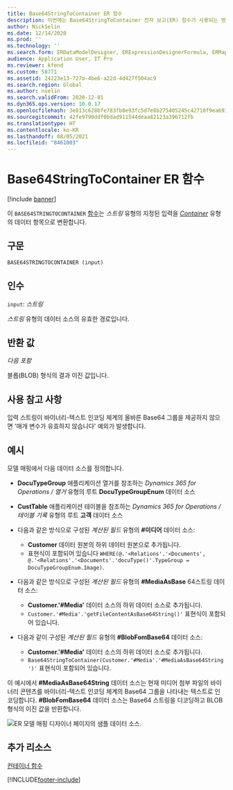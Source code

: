 ```yaml
---
title: Base64StringToContainer ER 함수
description: 이번에는 Base64StringToContainer 전자 보고(ER) 함수가 사용되는 방법에 대한 정보를 제공합니다.
author: NickSelin
ms.date: 12/14/2020
ms.prod: ''
ms.technology: ''
ms.search.form: ERDataModelDesigner, ERExpressionDesignerFormula, ERMappedFormatDesigner, ERModelMappingDesigner
audience: Application User, IT Pro
ms.reviewer: kfend
ms.custom: 58771
ms.assetid: 24223e13-727a-4be6-a22d-4d427f504ac9
ms.search.region: Global
ms.author: nselin
ms.search.validFrom: 2020-12-01
ms.dyn365.ops.version: 10.0.17
ms.openlocfilehash: 3e813c628bfe783fb8e93fc5d7e8b275405245c42710f9ea691d4c06afff0d84
ms.sourcegitcommit: 42fe9790ddf0bdad911544deaa82123a396712fb
ms.translationtype: HT
ms.contentlocale: ko-KR
ms.lasthandoff: 08/05/2021
ms.locfileid: "8461003"
---
```

# <a name="base64stringtocontainer-er-function"></a>Base64StringToContainer ER 함수

[!include [banner](../includes/banner.md)]

이 `BASE64STRINGTOCONTAINER` [함수](er-formula-language.md#Functions)는 *스트링* 유형의 지정된 입력을 *[Container](er-functions-category-container.md)* 유형의 데이터 항목으로 변환합니다.

## <a name="syntax"></a>구문

```vb
BASE64STRINGTOCONTAINER (input)
```

## <a name="arguments"></a>인수

`input`: *스트링*

*스트링* 유형의 데이터 소스의 유효한 경로입니다.

## <a name="return-values"></a>반환 값

*다음 포함*

블롭(BLOB) 형식의 결과 이진 값입니다.

## <a name="usage-notes"></a>사용 참고 사항

입력 스트링이 바이너리-텍스트 인코딩 체계의 올바른 Base64 그룹을 제공하지 않으면 '매개 변수가 유효하지 않습니다' 예외가 발생합니다.

## <a name="example"></a>예시

모델 매핑에서 다음 데이터 소스를 정의합니다.

- **DocuTypeGroup** 애플리케이션 열거를 참조하는 *Dynamics 365 for Operations / 열거* 유형의 루트 **DocuTypeGroupEnum** 데이터 소스
- **CustTable** 애플리케이션 테이블을 참조하는 *Dynamics 365 for Operations / 테이블 기록* 유형의 루트 **고객** 데이터 소스
- 다음과 같은 방식으로 구성된 *계산된 필드* 유형의 **\#미디어** 데이터 소스:

    - **Customer** 데이터 원본의 하위 데이터 원본으로 추가됩니다.
    - 표현식이 포함되어 있습니다 `WHERE(@.'<Relations'.'<Documents', @.'<Relations'.'<Documents'.'docuType()'.TypeGroup = DocuTypeGroupEnum.Image)`.

- 다음과 같은 방식으로 구성된 *계산된 필드* 유형의 **\#MediaAsBase** 64스트링 데이터 소스:

    - **Customer.'\#Media'** 데이터 소스의 하위 데이터 소스로 추가됩니다.
    - `Customer.'#Media'.'getFileContentAsBase64String()'` 표현식이 포함되어 있습니다.

- 다음과 같이 구성된 *계산된 필드* 유형의 **\#BlobFomBase64** 데이터 소스:

    - **Customer.'\#Media'** 데이터 소스의 하위 데이터 소스로 추가됩니다.
    - `Base64StringToContainer(Customer.'#Media'.'#MediaAsBase64String')'` 표현식이 포함되어 있습니다.

이 예시에서 **\#MediaAsBase64String** 데이터 소스는 현재 미디어 첨부 파일의 바이너리 콘텐츠를 바이너리-텍스트 인코딩 체계의 Base64 그룹을 나타내는 텍스트로 인코딩합니다. **\#BlobFomBase64** 데이터 소스는 Base64 스트링을 디코딩하고 BLOB 형식의 이진 값을 반환합니다.

![ER 모델 매핑 디자이너 페이지의 샘플 데이터 소스.](./media/er-functions-container-base64stringtocontainer-1.png)

## <a name="additional-resources"></a>추가 리소스

[컨테이너 함수](er-functions-category-container.md)


[!INCLUDE[footer-include](../../../includes/footer-banner.md)]
